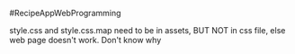 #RecipeAppWebProgramming

style.css and style.css.map need to be in assets, BUT NOT in css file, else web page doesn't work. Don't know why